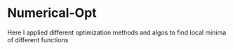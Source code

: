 # Numerical-Opt
Here I applied different optimization methods and algos to find local minima of different functions
